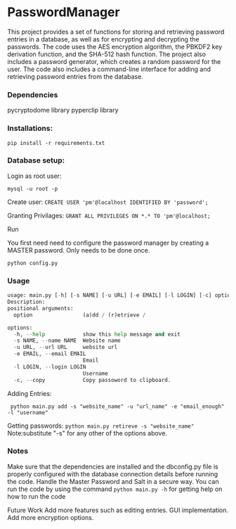 # PasswordManager
This project provides a set of functions for storing and retrieving password entries in a database, as well as for encrypting and decrypting the passwords. The code uses the AES encryption algorithm, the PBKDF2 key derivation function, and the SHA-512 hash function. The project also includes a password generator, which creates a random password for the user. The code also includes a command-line interface for adding and retrieving password entries from the database.

### Dependencies
pycryptodome library
pyperclip library

### Installations:

```pip install -r requirements.txt```


### Database setup:
Login as root user:

```mysql -u root -p```

Create user:
```CREATE USER 'pm'@localhost IDENTIFIED BY 'password';```

Granting Privilages:
```GRANT ALL PRIVILEGES ON *.* TO 'pm'@localhost;```

Run

You first need need to configure the password manager by creating a MASTER password. Only needs to be done once.

```python config.py```



### Usage

``` python main.py -h
usage: main.py [-h] [-s NAME] [-u URL] [-e EMAIL] [-l LOGIN] [-c] option
Description:
positional arguments:
  option                (a)dd / (r)etrieve /

options:
  -h, --help            show this help message and exit
  -s NAME, --name NAME  Website name
  -u URL, --url URL     website url
  -e EMAIL, --email EMAIL
                        Email
  -l LOGIN, --login LOGIN
                        Username
  -c, --copy            Copy passoword to clipboard. 
  ```
  
Adding Entries:

``` python main.py add -s "website_name" -u "url_name" -e "email_enough" -l "username"```

Getting passwords:
```python main.py retireve -s "website_name"```
Note:substitute "-s" for any other of the options above.

### Notes
Make sure that the dependencies are installed and the dbconfig.py file is properly configured with the database connection details before running the code.
Handle the Master Password and Salt in a secure way.
You can run the code by using the command ```python main.py -h``` for getting help on how to run the code

Future Work
Add more features such as editing entries.
GUI implementation.
Add more encryption options.
